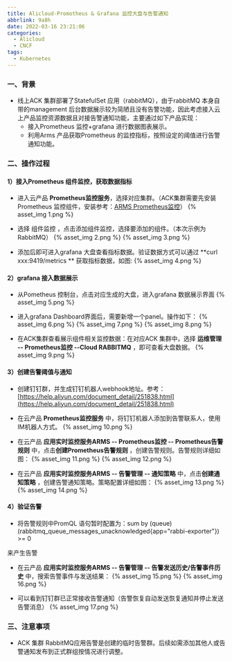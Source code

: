 ```yaml
---
title: Alicloud-Promotheus & Grafana 监控大盘与告警通知
abbrlink: 9a8h
date: 2022-03-16 23:21:06
categories:
  - Alicloud
  - CNCF
tags:
  - Kubernetes
---
```

### 一、背景
- 线上ACK 集群部署了StatefulSet 应用（rabbitMQ），由于rabbitMQ 本身自带的management 后台数据展示较为简陋且没有告警功能，因此考虑接入云上产品监控资源数据且对接告警通知功能，主要通过如下产品实现：
   - 接入Prometheus 监控+grafana 进行数据图表展示。
   - 利用Arms 产品获取Prometheus 的监控指标，按照设定的阈值进行告警通知功能。

### 二、操作过程
#### 1）接入Prometheus 组件监控，获取数据指标

- 进入云产品 **Prometheus监控服务**，选择对应集群。（ACK集群需要先安装Prometheus 监控组件，安装参考：[ARMS Prometheus监控](https://help.aliyun.com/document_detail/161304.html)）
{% asset_img 1.png %}

<!--more-->
- 选择 组件监控 ，点击添加组件监控，选择要添加的组件。（本次示例为RabbitMQ）
{% asset_img 2.png %}
{% asset_img 3.png %}

- 添加后即可进入grafana 大盘查看指标数据。验证数据方式可以通过 **curl  xxx:9419/metrics ** 获取指标数据，如图:
{% asset_img 4.png %}


#### 2）grafana 接入数据展示

- 从Pometheus 控制台，点击对应生成的大盘，进入grafana 数据展示界面
{% asset_img 5.png %}

- 进入grafana Dashboard界面后，需要新增一个panel。操作如下：
{% asset_img 6.png %}
{% asset_img 7.png %}
{% asset_img 8.png %}

- 在ACK集群查看展示组件相关监控数据：在对应ACK 集群中，选择 **运维管理 -- Prometheus监控 --Cloud RABBITMQ** ，即可查看大盘数据。
{% asset_img 9.png %}

#### 3）创建告警阈值与通知

- 创建钉钉群，并生成钉钉机器人webhook地址。参考：[https://help.aliyun.com/document_detail/251838.html](https://help.aliyun.com/document_detail/251838.html)

- 在云产品 **Prometheus监控服务** 中，将钉钉机器人添加到告警联系人，使用IM机器人方式。
{% asset_img 10.png %}

- 在云产品 **应用实时监控服务ARMS -- Prometheus监控 -- Prometheus告警规则** 中，点击**创建Prometheus告警规则** ，创建告警规则。告警规则详细如图：
{% asset_img 11.png %}
{% asset_img 12.png %}

- 在云产品 **应用实时监控服务ARMS -- 告警管理 -- 通知策略** 中，点击**创建通知策略** ，创建告警通知策略。策略配置详细如图：
{% asset_img 13.png %}
{% asset_img 14.png %}

#### 4）验证告警

- 将告警规则中PromQL 语句暂时配置为：sum by (queue)(rabbitmq_queue_messages_unacknowledged{app="rabbi-exporter"}) >= 0

来产生告警

- 在云产品 **应用实时监控服务ARMS -- 告警管理 -- 告警发送历史/告警事件历史** 中，搜索告警事件与发送结果：
{% asset_img 15.png %}
{% asset_img 16.png %}

- 可以看到钉钉群已正常接收告警通知（告警恢复自动发送恢复通知并停止发送告警消息）
{% asset_img 17.png %}

### 三、注意事项

- ACK 集群 RabbitMQ应用告警是创建的临时告警群。后续如需添加其他人或告警通知发布到正式群组按情况进行调整。
